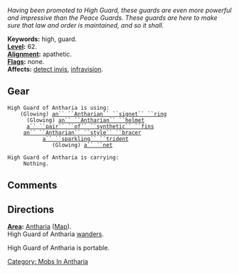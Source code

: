 *Having been promoted to High Guard, these guards are even more powerful
and impressive than the Peace Guards. These guards are here to make sure
that law and order is maintained, and so it shall.*

**Keywords:** high, guard.  
**[Level](Level.md "wikilink"):** 62.  
**[Alignment](Alignment.md "wikilink"):** apathetic.  
**[Flags](:Category:_Mob_Types.md "wikilink"):** none.  
**Affects:** [detect invis](Detect_Invis.md "wikilink"),
[infravision](Infravision.md "wikilink").  

## Gear

`High Guard of Antharia is using:`  
<worn on finger>`    (Glowing) `[`an`` ``Antharian`` ``signet`` ``ring`](Antharian_Signet_Ring.md "wikilink")  
<worn on head>`      (Glowing) `[`an`` ``Antharian`` ``helmet`](Antharian_Helmet.md "wikilink")  
<worn on legs>`      `[`a`` ``pair`` ``of`` ``synthetic`` ``fins`](Pair_Of_Synthetic_Fins.md "wikilink")  
<worn on wrist>`     `[`an`` ``Antharian`` ``style`` ``bracer`](Antharian_Style_Bracer.md "wikilink")  
<wielded>`           `[`a`` ``sparkling`` ``trident`](Sparkling_Trident.md "wikilink")  
<held>`              (Glowing) `[`a`` ``net`](Net_(Antharia).md "wikilink")

`High Guard of Antharia is carrying:`  
`     Nothing.`

## Comments

## Directions

**[Area](:Category:_Areas.md "wikilink"):**
[Antharia](:Category:_Antharia.md "wikilink")
([Map](Antharia_Map.md "wikilink")).  
High Guard of Antharia [wanders](Wandering_Mobs.md "wikilink").

High Guard of Antharia is portable.  

[Category: Mobs In Antharia](Category:_Mobs_In_Antharia "wikilink")
